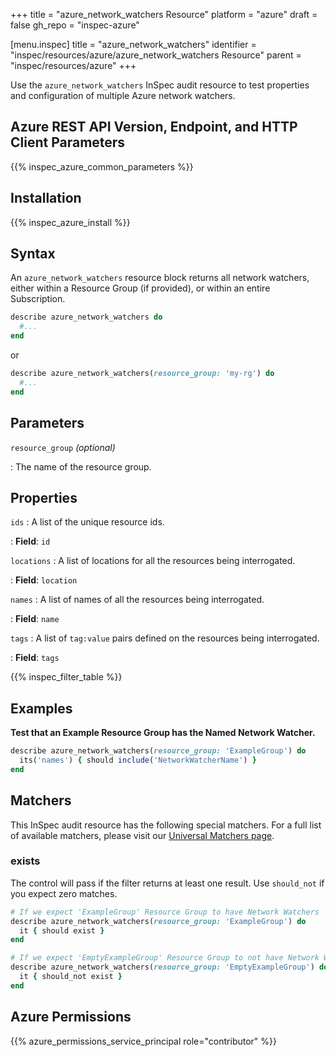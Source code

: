 +++
title = "azure_network_watchers Resource"
platform = "azure"
draft = false
gh_repo = "inspec-azure"

[menu.inspec]
title = "azure_network_watchers"
identifier = "inspec/resources/azure/azure_network_watchers Resource"
parent = "inspec/resources/azure"
+++

Use the `azure_network_watchers` InSpec audit resource to test properties and configuration of multiple Azure network watchers.

## Azure REST API Version, Endpoint, and HTTP Client Parameters

{{% inspec_azure_common_parameters %}}

## Installation

{{% inspec_azure_install %}}

## Syntax

An `azure_network_watchers` resource block returns all network watchers, either within a Resource Group (if provided), or within an entire Subscription.

```ruby
describe azure_network_watchers do
  #...
end
```

or

```ruby
describe azure_network_watchers(resource_group: 'my-rg') do
  #...
end
```

## Parameters

`resource_group` _(optional)_

: The name of the resource group.

## Properties

`ids`
: A list of the unique resource ids.

: **Field**: `id`

`locations`
: A list of locations for all the resources being interrogated.

: **Field**: `location`

`names`
: A list of names of all the resources being interrogated.

: **Field**: `name`

`tags`
: A list of `tag:value` pairs defined on the resources being interrogated.

: **Field**: `tags`

{{% inspec_filter_table %}}

## Examples

**Test that an Example Resource Group has the Named Network Watcher.**

```ruby
describe azure_network_watchers(resource_group: 'ExampleGroup') do
  its('names') { should include('NetworkWatcherName') }
end
```

## Matchers

This InSpec audit resource has the following special matchers. For a full list of available matchers, please visit our [Universal Matchers page](https://www.inspec.io/docs/reference/matchers/).

### exists

The control will pass if the filter returns at least one result. Use `should_not` if you expect zero matches.

```ruby
# If we expect 'ExampleGroup' Resource Group to have Network Watchers
describe azure_network_watchers(resource_group: 'ExampleGroup') do
  it { should exist }
end

# If we expect 'EmptyExampleGroup' Resource Group to not have Network Watchers
describe azure_network_watchers(resource_group: 'EmptyExampleGroup') do
  it { should_not exist }
end
```

## Azure Permissions

{{% azure_permissions_service_principal role="contributor" %}}
